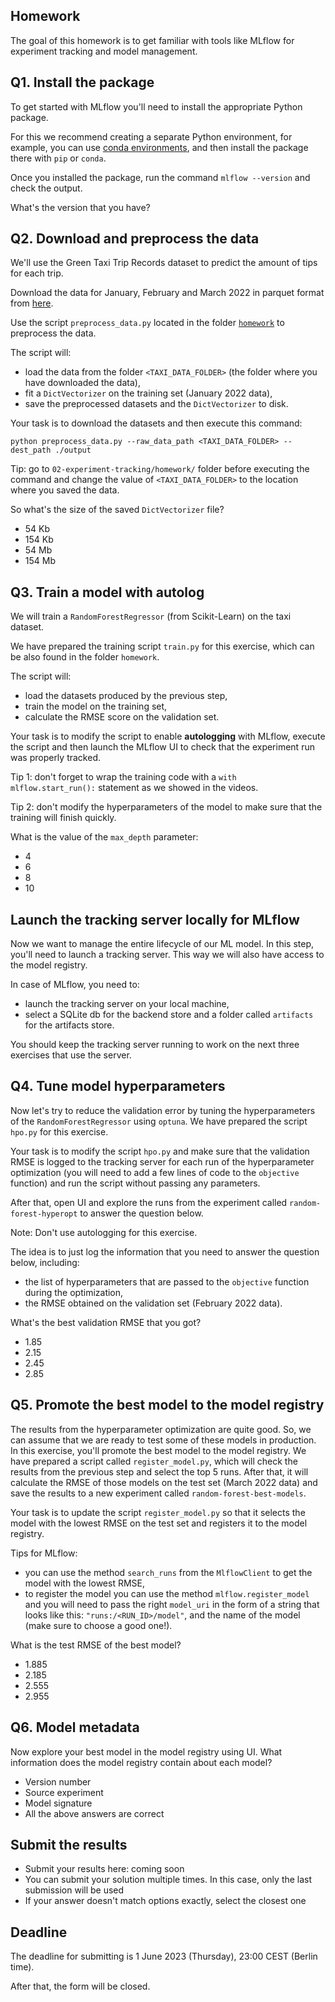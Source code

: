 ## Homework

The goal of this homework is to get familiar with tools like MLflow for experiment tracking and 
model management.


## Q1. Install the package

To get started with MLflow you'll need to install the appropriate Python package.

For this we recommend creating a separate Python environment, for example, you can use [conda environments](https://docs.conda.io/projects/conda/en/latest/user-guide/getting-started.html#managing-envs), 
and then install the package there with `pip` or `conda`.

Once you installed the package, run the command `mlflow --version` and check the output.

What's the version that you have?


## Q2. Download and preprocess the data

We'll use the Green Taxi Trip Records dataset to predict the amount of tips for each trip. 

Download the data for January, February and March 2022 in parquet format from [here](https://www1.nyc.gov/site/tlc/about/tlc-trip-record-data.page).

Use the script `preprocess_data.py` located in the folder [`homework`](homework) to preprocess the data.

The script will:

* load the data from the folder `<TAXI_DATA_FOLDER>` (the folder where you have downloaded the data),
* fit a `DictVectorizer` on the training set (January 2022 data),
* save the preprocessed datasets and the `DictVectorizer` to disk.

Your task is to download the datasets and then execute this command:

```
python preprocess_data.py --raw_data_path <TAXI_DATA_FOLDER> --dest_path ./output
```

Tip: go to `02-experiment-tracking/homework/` folder before executing the command and change the value of `<TAXI_DATA_FOLDER>` to the location where you saved the data.

So what's the size of the saved `DictVectorizer` file?

* 54 Kb
* 154 Kb
* 54 Mb
* 154 Mb


## Q3. Train a model with autolog

We will train a `RandomForestRegressor` (from Scikit-Learn) on the taxi dataset.

We have prepared the training script `train.py` for this exercise, which can be also found in the folder `homework`. 

The script will:

* load the datasets produced by the previous step,
* train the model on the training set,
* calculate the RMSE score on the validation set.

Your task is to modify the script to enable **autologging** with MLflow, execute the script and then launch the MLflow UI to check that the experiment run was properly tracked. 

Tip 1: don't forget to wrap the training code with a `with mlflow.start_run():` statement as we showed in the videos.

Tip 2: don't modify the hyperparameters of the model to make sure that the training will finish quickly.

What is the value of the `max_depth` parameter:

* 4
* 6
* 8
* 10


## Launch the tracking server locally for MLflow

Now we want to manage the entire lifecycle of our ML model. In this step, you'll need to launch a tracking server. This way we will also have access to the model registry. 

In case of MLflow, you need to:

* launch the tracking server on your local machine,
* select a SQLite db for the backend store and a folder called `artifacts` for the artifacts store.

You should keep the tracking server running to work on the next three exercises that use the server.


## Q4. Tune model hyperparameters

Now let's try to reduce the validation error by tuning the hyperparameters of the `RandomForestRegressor` using `optuna`. 
We have prepared the script `hpo.py` for this exercise. 

Your task is to modify the script `hpo.py` and make sure that the validation RMSE is logged to the tracking server for each run of the hyperparameter optimization (you will need to add a few lines of code to the `objective` function) and run the script without passing any parameters.

After that, open UI and explore the runs from the experiment called `random-forest-hyperopt` to answer the question below.

Note: Don't use autologging for this exercise.

The idea is to just log the information that you need to answer the question below, including:

* the list of hyperparameters that are passed to the `objective` function during the optimization,
* the RMSE obtained on the validation set (February 2022 data).

What's the best validation RMSE that you got?

* 1.85
* 2.15
* 2.45
* 2.85


## Q5. Promote the best model to the model registry

The results from the hyperparameter optimization are quite good. So, we can assume that we are ready to test some of these models in production. 
In this exercise, you'll promote the best model to the model registry. We have prepared a script called `register_model.py`, which will check the results from the previous step and select the top 5 runs. 
After that, it will calculate the RMSE of those models on the test set (March 2022 data) and save the results to a new experiment called `random-forest-best-models`.

Your task is to update the script `register_model.py` so that it selects the model with the lowest RMSE on the test set and registers it to the model registry.

Tips for MLflow:

* you can use the method `search_runs` from the `MlflowClient` to get the model with the lowest RMSE,
* to register the model you can use the method `mlflow.register_model` and you will need to pass the right `model_uri` in the form of a string that looks like this: `"runs:/<RUN_ID>/model"`, and the name of the model (make sure to choose a good one!).

What is the test RMSE of the best model?

* 1.885
* 2.185
* 2.555
* 2.955


## Q6. Model metadata

Now explore your best model in the model registry using UI. What information does the model registry contain about each model?

* Version number
* Source experiment
* Model signature
* All the above answers are correct


## Submit the results

* Submit your results here: coming soon
* You can submit your solution multiple times. In this case, only the last submission will be used
* If your answer doesn't match options exactly, select the closest one


## Deadline

The deadline for submitting is 1 June 2023 (Thursday), 23:00 CEST (Berlin time). 

After that, the form will be closed.